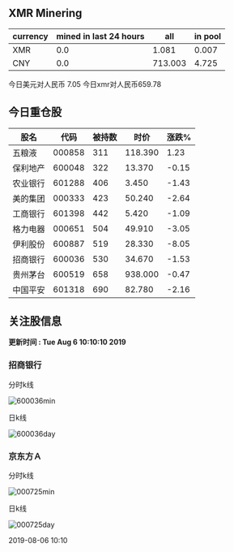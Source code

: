 ## XMR Minering

|currency|mined in last 24 hours|all|in pool|
|---|---|---|---|
|XMR|0.0|1.081|0.007|
|CNY|0.0|713.003|4.725|

今日美元对人民币 7.05	今日xmr对人民币659.78


## 今日重仓股 

|股名|代码|被持数|时价|涨跌%|
|---|---|---|---|---|
|五粮液|000858|311|118.390|1.23|
|保利地产|600048|322|13.370|-0.15|
|农业银行|601288|406|3.450|-1.43|
|美的集团|000333|423|50.240|-2.64|
|工商银行|601398|442|5.420|-1.09|
|格力电器|000651|504|49.910|-3.05|
|伊利股份|600887|519|28.330|-8.05|
|招商银行|600036|530|34.670|-1.53|
|贵州茅台|600519|658|938.000|-0.47|
|中国平安|601318|690|82.780|-2.16|

## 关注股信息
**更新时间 : Tue Aug  6 10:10:10 2019**
### 招商银行 
分时k线

![600036min](http://image.sinajs.cn/newchart/min/n/sh600036.gif)

日k线

![600036day](http://image.sinajs.cn/newchart/daily/n/sh600036.gif)

### 京东方Ａ 
分时k线

![000725min](http://image.sinajs.cn/newchart/min/n/sz000725.gif)

日k线

![000725day](http://image.sinajs.cn/newchart/daily/n/sz000725.gif)

2019-08-06 10:10